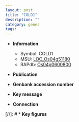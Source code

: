 ```yaml
---
layout: post
title: "COLD1"
description: ""
category: genes
tags: 
---
```


* **Information**  
    + Symbol: COLD1  
    + MSU: [LOC_Os04g51180](http://rice.uga.edu/cgi-bin/ORF_infopage.cgi?orf=LOC_Os04g51180)  
    + RAPdb: [Os04g0600800](http://rapdb.dna.affrc.go.jp/viewer/gbrowse_details/irgsp1?name=Os04g0600800)  

* **Publication**  

* **Genbank accession number**  

* **Key message**  

* **Connection**  

[//]: # * **Key figures**  


